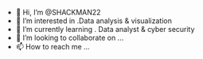 - 👋 Hi, I’m @SHACKMAN22
- 👀 I’m interested in .Data analysis & visualization
- 🌱 I’m currently learning . Data analyst & cyber security
- 💞️ I’m looking to collaborate on ...
- 📫 How to reach me ...

<!---
SHACKMAN22/SHACKMAN22 is a ✨ special ✨ repository because its `README.md` (this file) appears on your GitHub profile.
You can click the Preview link to take a look at your changes.
--->
